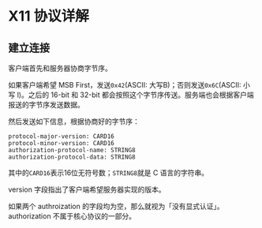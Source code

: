 # X11 协议详解

## 建立连接

客户端首先和服务器协商字节序。

如果客户端希望 MSB First，发送`0x42`(ASCII: 大写B)；否则发送`0x6C`(ASCII: 小写 l)。之后的 16-bit 和 32-bit 都会按照这个字节序传送。服务端也会根据客户端报送的字节序发送数据。

然后发送如下信息，根据协商好的字节序：

```
protocol-major-version: CARD16
protocol-minor-version: CARD16
authorization-protocol-name: STRING8
authorization-protocol-data: STRING8
```

其中的`CARD16`表示16位无符号数；`STRING8`就是 C 语言的字符串。

version 字段指出了客户端希望服务器实现的版本。

如果两个 authroization 的字段均为空，那么就视为「没有显式认证」。authorization 不属于核心协议的一部分。

##